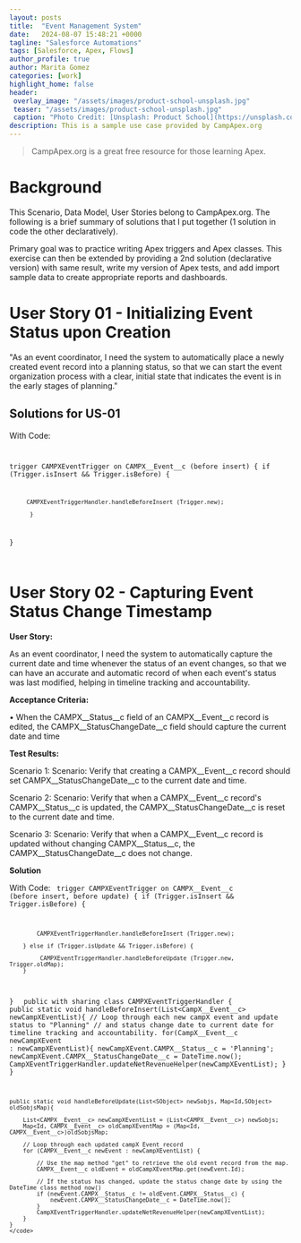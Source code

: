```yaml
---
layout: posts
title:  "Event Management System"
date:   2024-08-07 15:48:21 +0000
tagline: "Salesforce Automations"
tags: [Salesforce, Apex, Flows]
author_profile: true
author: Marita Gomez
categories: [work]
highlight_home: false
header:
 overlay_image: "/assets/images/product-school-unsplash.jpg"
 teaser: "/assets/images/product-school-unsplash.jpg"
 caption: "Photo Credit: [Unsplash: Product School](https://unsplash.com/@productschool)"
description: This is a sample use case provided by CampApex.org
---
```

>CampApex.org is a great free resource for those learning Apex.

# Background
This Scenario, Data Model, User Stories belong to CampApex.org. The following is a brief summary of solutions that I put together (1 solution in code the other declaratively).

Primary goal was to practice writing Apex triggers and Apex classes. 
This exercise can then be extended by providing a 2nd solution (declarative version) with same result, write my version of Apex tests, and add import sample data to create appropriate reports and dashboards.

# User Story 01 - Initializing Event Status upon Creation
"As an event coordinator, I need the system to automatically place a newly created event record into a planning status, so that we can start the event organization process with a clear, initial state that indicates the event is in the early stages of planning."

## Solutions for US-01
With Code:
<code>

trigger CAMPXEventTrigger on CAMPX__Event__c (before insert) {
        if (Trigger.isInsert && Trigger.isBefore) {
        
         CAMPXEventTriggerHandler.handleBeforeInsert (Trigger.new);
        
	      }
}

</code>

# User Story 02 - Capturing Event Status Change Timestamp
**User Story:** 

As an event coordinator, I need the system to automatically capture the current date and time whenever the status of an event changes, so that we can have an accurate and automatic record of when each event's status was last modified, helping in timeline tracking and accountability.

**Acceptance Criteria:**

• When the CAMPX__Status__c field of an CAMPX__Event__c record is edited, the CAMPX__StatusChangeDate__c field should capture the current date and time

**Test Results:**

Scenario 1: Scenario: Verify that creating a CAMPX__Event__c record should set CAMPX__StatusChangeDate__c to the current date and time.

Scenario 2: Scenario: Verify that when a CAMPX__Event__c record's CAMPX__Status__c is updated, the CAMPX__StatusChangeDate__c is reset to the current date and time.

Scenario 3: Scenario: Verify that when a CAMPX__Event__c record is updated without changing CAMPX__Status__c, the CAMPX__StatusChangeDate__c does not change.

**Solution**

With Code:
<code>
trigger CAMPXEventTrigger on CAMPX__Event__c (before insert, before update) {
        if (Trigger.isInsert && Trigger.isBefore) {
        
	        CAMPXEventTriggerHandler.handleBeforeInsert (Trigger.new);
        
        } else if (Trigger.isUpdate && Trigger.isBefore) {
           
	         CAMPXEventTriggerHandler.handleBeforeUpdate (Trigger.new, Trigger.oldMap);
        }
}
</code>
<code>
public with sharing class CAMPXEventTriggerHandler {
    public static void handleBeforeInsert(List<CampX__Event__c> newCampXEventList){
        // Loop through each new campX event and update status to "Planning" 
        // and status change date to current date for timeline tracking and accountability.
        for(CampX__Event__c newCampXEvent : newCampXEventList){
            newCampXEvent.CAMPX__Status__c = 'Planning';
            newCampXEvent.CAMPX__StatusChangeDate__c = DateTime.now();
            CampXEventTriggerHandler.updateNetRevenueHelper(newCampXEventList);
        }
    }
    
    public static void handleBeforeUpdate(List<SObject> newSobjs, Map<Id,SObject> oldSobjsMap){

        List<CAMPX__Event__c> newCampXEventList = (List<CAMPX__Event__c>) newSobjs;
        Map<Id, CAMPX__Event__c> oldCampXEventMap = (Map<Id, CAMPX__Event__c>)oldSobjsMap;
        
        // Loop through each updated campX Event record
        for (CAMPX__Event__c newEvent : newCampXEventList) {

            // Use the map method "get" to retrieve the old event record from the map.
            CAMPX__Event__c oldEvent = oldCampXEventMap.get(newEvent.Id);

            // If the status has changed, update the status change date by using the DateTime class method now()
            if (newEvent.CAMPX__Status__c != oldEvent.CAMPX__Status__c) {
                newEvent.CAMPX__StatusChangeDate__c = DateTime.now();
            }
            CampXEventTriggerHandler.updateNetRevenueHelper(newCampXEventList);
        }
    }
    </code>